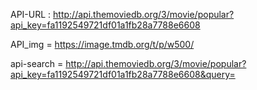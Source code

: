 API-URL : http://api.themoviedb.org/3/movie/popular?api_key=fa1192549721df01a1fb28a7788e6608

API_img = https://image.tmdb.org/t/p/w500/

api-search = http://api.themoviedb.org/3/movie/popular?api_key=fa1192549721df01a1fb28a7788e6608&query=

